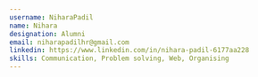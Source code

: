 ```yaml
---
username: NiharaPadil
name: Nihara
designation: Alumni
email: niharapadilhr@gmail.com
linkedin: https://www.linkedin.com/in/nihara-padil-6177aa228
skills: Communication, Problem solving, Web, Organising
---
```


